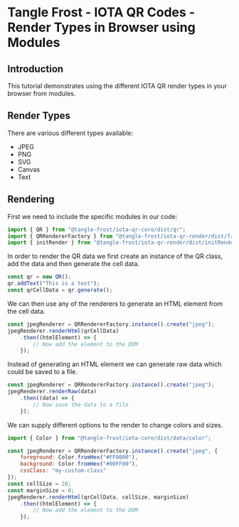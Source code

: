 # Tangle Frost - IOTA QR Codes - Render Types in Browser using Modules

## Introduction

This tutorial demonstrates using the different IOTA QR render types in your browser from modules.

## Render Types

There are various different types available:

* JPEG
* PNG
* SVG
* Canvas
* Text

## Rendering

First we need to include the specific modules in our code:

```ts
import { QR } from "@tangle-frost/iota-qr-core/dist/qr";
import { QRRendererFactory } from "@tangle-frost/iota-qr-render/dist/factories/qrRendererFactory";
import { initRender } from "@tangle-frost/iota-qr-render/dist/initRender";
```

In order to render the QR data we first create an instance of the QR class, add the data and then generate the cell data.

```js
const qr = new QR();
qr.addText("This is a test");
const qrCellData = qr.generate();
```

We can then use any of the renderers to generate an HTML element from the cell data.

```js
const jpegRenderer = QRRendererFactory.instance().create("jpeg");
jpegRenderer.renderHtml(qrCellData)
    .then((htmlElement) => {
        // Now add the element to the DOM
    });
```

Instead of generating an HTML element we can generate raw data which could be saved to a file.

```js
const jpegRenderer = QRRendererFactory.instance().create("jpeg");
jpegRenderer.renderRaw(data)
    .then((data) => {
        // Now save the data to a file
    });
```

We can supply different options to the render to change colors and sizes.

```js
import { Color } from "@tangle-frost/iota-core/dist/data/color";

const jpegRenderer = QRRendererFactory.instance().create("jpeg", {
    foreground: Color.fromHex("#FF0000"),
    background: Color.fromHex("#00FF00"),
    cssClass: "my-custom-class"
});
const cellSize = 20;
const marginSize = 0;
jpegRenderer.renderHtml(qrCellData, cellSize, marginSize)
    .then((htmlElement) => {
        // Now add the element to the DOM
    });
```